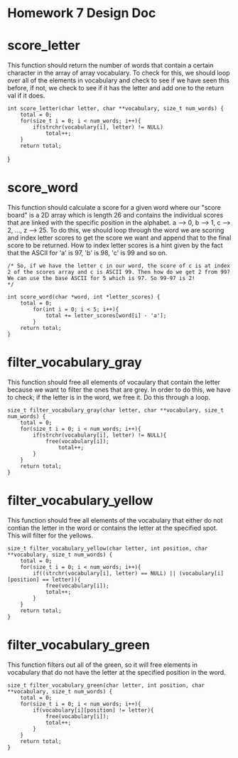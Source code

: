 # Homework 7 Design Doc

# score_letter
This function should return the number of words that contain a certain character in the array of array vocabulary. 
To check for this, we should loop over all of the elements in vocabulary and check to see if we have seen this before, if not, we check to see if it has the letter and add one to the return val if it does.

    int score_letter(char letter, char **vocabulary, size_t num_words) {
        total = 0;
        for(size_t i = 0; i < num_words; i++){
            if(strchr(vocabulary[i], letter) != NULL)
                total++;
        }
        return total;
}

# score_word
This function should calculate a score for a given word where our "score board" is a 2D array which is length 26 and contains the individual scores that are linked with the specific position in the alphabet. a --> 0, b --> 1, c --> 2, ..., z --> 25. To do this, we should loop through the word we are scoring and index letter scores to get the score we want and append that to the final score to be returned. How to index letter scores is a hint given by the fact that the ASCII for 'a' is 97, 'b' is 98, 'c' is 99 and so on.

    /* So, if we have the letter c in our word, the score of c is at index 2 of the scores array and c is ASCII 99. Then how do we get 2 from 99? We can use the base ASCII for 5 which is 97. So 99-97 is 2!
    */

    int score_word(char *word, int *letter_scores) {
        total = 0;
            for(int i = 0; i < 5; i++){
                total += letter_scores[word[i] - 'a'];
            }
        return total;
    }

# filter_vocabulary_gray
This function should free all elements of vocaulary that contain the letter because we want to filter the ones that are grey. In order to do this, we have to check; if the letter is in the word, we free it. Do this through a loop.

    size_t filter_vocabulary_gray(char letter, char **vocabulary, size_t num_words) {
        total = 0;
        for(size_t i = 0; i < num_words; i++){
            if(strchr(vocabulary[i], letter) != NULL){
                free(vocabulary[i]);
                    total++;
            }
        }
        return total;
    }

# filter_vocabulary_yellow
This function should free all elements of the vocabulary that either do not contian the letter in the word or contains the letter at the specified spot. This will filter for the yellows. 

    size_t filter_vocabulary_yellow(char letter, int position, char **vocabulary, size_t num_words) {
        total = 0;
        for(size_t i = 0; i < num_words; i++){
            if((strchr(vocabulary[i], letter) == NULL) || (vocabulary[i][position] == letter)){
                free(vocabulary[i]);
                total++;
            }
        }
        return total;
    }

# filter_vocabulary_green
This function filters out all of the green, so it will free elements in vocabulary that do not have the letter at the specified position in the word.

    size_t filter_vocabulary_green(char letter, int position, char **vocabulary, size_t num_words) {
        total = 0;
        for(size_t i = 0; i < num_words; i++){
            if(vocabulary[i][position] != letter){
                free(vocabulary[i]);
                total++;
            }
        }
        return total;
    }

